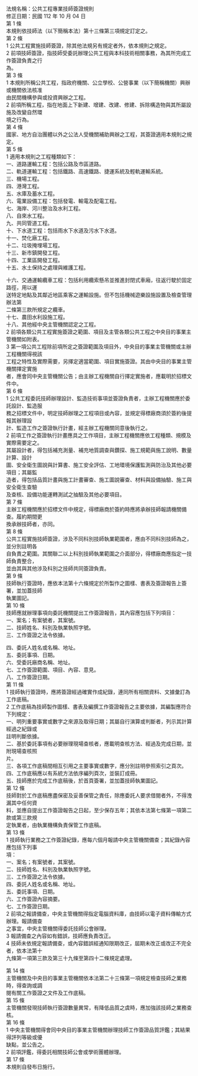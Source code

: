 法規名稱：公共工程專業技師簽證規則  
修正日期：民國 112 年 10 月 04 日  
第 1 條  
本規則依技師法（以下簡稱本法）第十三條第三項規定訂定之。  
第 2 條  
1 公共工程實施技師簽證，除其他法規另有規定者外，依本規則之規定。  
2 前項技師簽證，指技師受委託辦理公共工程與本科技術相關事務，為其所完成工作簽證負責之行  
為。  
第 3 條  
1 本規則所稱公共工程，指政府機關、公立學校、公營事業（以下簡稱機關）興辦或機關依法核准  
由民間機構參與或投資興辦之工程。  
2 前項所稱工程，指在地面上下新建、增建、改建、修建、拆除構造物與其所屬設施及改變自然環  
境之行為。  
第 4 條  
國家、地方自治團體以外之公法人受機關補助興辦之工程，其簽證適用本規則之規定。  
第 5 條  
1 適用本規則之工程種類如下：  
一、道路運輸工程：包括公路及市區道路。  
二、軌道運輸工程：包括鐵路、高速鐵路、捷運系統及輕軌運輸系統。  
三、機場工程。  
四、港灣工程。  
五、水庫及蓄水工程。  
六、電業設備工程：包括發電、輸電及配電工程。  
七、海岸、河川整治及水利工程。  
八、自來水工程。  
九、共同管道工程。  
十、下水道工程：包括雨水下水道及污水下水道。  
十一、焚化廠工程。  
十二、垃圾掩埋場工程。  
十三、新市鎮開發工程。  
十四、工業區開發工程。  
十五、水土保持之處理與維護工程。  


十六、交通運輸纜車工程：包括利用纜索懸吊並推進封閉式車廂，往返行駛於固定路徑，用以運  
送特定地點及其鄰近地區乘客之運輸設施。但不包括機械遊樂設施設置及檢查管理辦法第  
二條第三款所規定之纜車。  
十七、農田水利設施工程。  
十八、其他經中央主管機關認定之工程。  
2 前項各類公共工程實施簽證之範圍、項目及主管各類公共工程之中央目的事業主管機關如附表。  
3 第一項公共工程除前項所定之簽證範圍及項目外，中央目的事業主管機關或主辦工程機關得視該  
工程之特性及實際需要，另擇定適當範圍、項目實施簽證。其由中央目的事業主管機關擇定實施  
者，應會同中央主管機關公告；由主辦工程機關自行擇定實施者，應載明於招標文件中。  
第 6 條  
1 公共工程委託技師辦理設計、監造技術事項並簽證負責者，主辦工程機關應於委託設計、監造服  
務之招標文件中，明定技師辦理之工程項目或內容，並規定得標廠商須於簽約後提報其辦理設  
計、監造工作之簽證執行計畫，經主辦工程機關同意後執行之。  
2 前項工作之簽證執行計畫應具之工作項目，主辦工程機關應依工程種類、規模及實際需要定之。  
其屬設計者，得包括補充測量、補充地質調查與鑽探、施工規範與施工說明、數量計算、設計  
圖、安全衛生圖說與計算書、施工安全評估、工地環境保護監測與防治及其他必要項目；其屬監  
造者，得包括品質計畫與施工計畫審查、施工圖說審查、材料與設備抽驗、施工與安全衛生查驗  
及查核、設備功能運轉測試之抽驗及其他必要項目。  
第 7 條  
主辦工程機關應於招標文件中規定，得標廠商於簽約時應將承辦技師報請機關備查。履約期間更  
換承辦技師者，亦同。  
第 8 條  
公共工程實施技師簽證，涉及不同科別技師執業範圍者，應由不同科別技師為之，並分別註明各  
自負責之範圍。其關聯二以上科別技師執業範圍之介面部分，得標廠商應指定一技師負責整合，  
並由其與其他涉及科別之技師共同簽證負責。  
第 9 條  
技師執行簽證時，應依本法第十六條規定於所製作之圖樣、書表及簽證報告上簽署，並加蓋技師  
執業圖記。  
第 10 條  
技師應就辦理事項向委託機關提出工作簽證報告，其內容應包括下列項目：  
一、案名；有案號者，其案號。  
二、技師姓名、科別及執業執照字號。  
三、工作簽證之法令依據。  


四、委託人姓名或名稱、地址。  
五、委託事項、日期。  
六、受委託廠商名稱、地址。  
七、工作簽證範圍、項目、內容、意見。  
八、工作簽證日期。  
第 11 條  
1 技師執行簽證時，應將簽證經過確實作成紀錄，連同所有相關資料、文據彙訂為工作底稿。  
2 工作底稿為技師製作圖樣、書表及編撰工作簽證報告之主要依據，其編製應符合下列規定：  
一、明列重要事實或數字之來源及取得日期；其屬自行演算或判斷者，列示其計算經過之紀錄或  
註明判斷依據。  
二、基於委託事項有必要辦理現場查核者，應載明查核方法、經過及完成日期，並附現場查核照  
片。  
三、各項工作底稿間相互引用之主要事實或數字，應分別註明參照索引之頁次。  
四、工作底稿應以有系統方法依序編列頁次，並裝訂成冊。  
五、技師應於完成工作底稿後，於首頁簽署，並加蓋技師執業圖記。  
第 12 條  
技師對於工作底稿應盡保密及妥善保管之責任，除應委託人要求借閱者外，不得洩漏其中任何資  
料，並應自提出工作簽證報告之日起，至少保存五年；其依本法第七條第一項第二款或第三款規  
定執業者，由執業機構負責保管工作底稿。  
第 13 條  
1 技師執行業務之工作簽證紀錄，應每六個月報請中央主管機關備查；其紀錄內容應包括下列事  
項：  
一、案名；有案號者，其案號。  
二、技師姓名、科別及執業執照字號。  
三、工作簽證之法令依據。  
四、委託人姓名或名稱、地址。  
五、委託事項、日期。  
六、工作簽證內容摘要。  
七、工作簽證日期。  
2 前項之報請備查，中央主管機關得指定電腦資料庫，由技師以電子資料傳輸方式辦理。報請備查  
之事宜，中央主管機關得委託技師公會辦理。  
3 報請備查之內容如有錯誤，技師應負責改正。  
4 技師未依規定報請備查，或內容錯誤經通知限期改正，屆期未改正或改正不完全者，依本法第十  
九條第一項第三款及第三十九條至第四十二條規定處理。  


第 14 條  
主管機關及中央目的事業主管機關依本法第二十三條第一項規定檢查技師之業務時，得查詢或調  
閱有關工作簽證之文件及工作底稿。  
第 15 條  
主管機關發現技師執行簽證數量異常，有降低品質之虞時，應加強該技師之業務查核。  
第 16 條  
1 中央主管機關得會同中央目的事業主管機關辦理技師工作簽證品質評鑑；其結果得評列等級或優  
缺點，並公告之。  
2 前項評鑑，得委託相關技師公會或學術團體辦理。  
第 17 條  
本規則自發布日施行。  



